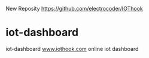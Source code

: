 New Reposity https://github.com/electrocoder/IOThook

# iot-dashboard
iot-dashboard
www.iothook.com online iot dashboard
